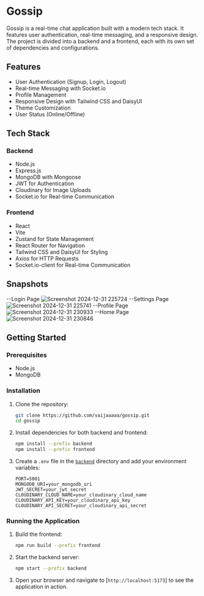 # Gossip

Gossip is a real-time chat application built with a modern tech stack. It features user authentication, real-time messaging, and a responsive design. The project is divided into a backend and a frontend, each with its own set of dependencies and configurations.

## Features

- User Authentication (Signup, Login, Logout)
- Real-time Messaging with Socket.io
- Profile Management
- Responsive Design with Tailwind CSS and DaisyUI
- Theme Customization
- User Status (Online/Offline)

## Tech Stack

### Backend

- Node.js
- Express.js
- MongoDB with Mongoose
- JWT for Authentication
- Cloudinary for Image Uploads
- Socket.io for Real-time Communication

### Frontend

- React
- Vite
- Zustand for State Management
- React Router for Navigation
- Tailwind CSS and DaisyUI for Styling
- Axios for HTTP Requests
- Socket.io-client for Real-time Communication


## Snapshots
--Login Page
![Screenshot 2024-12-31 225724](https://github.com/user-attachments/assets/9d7d42a9-8902-4d36-996e-b690611cc453)
--Settings Page
![Screenshot 2024-12-31 225741](https://github.com/user-attachments/assets/082467f1-1ddb-4a2d-9703-a1f9b09120a1)
--Profile Page
![Screenshot 2024-12-31 230933](https://github.com/user-attachments/assets/756d9bae-bc75-46f2-8791-45f1c8b33fdc)
--Home Page
![Screenshot 2024-12-31 230846](https://github.com/user-attachments/assets/2af479ba-3363-4364-b181-8f5fdb4a80ec)

## Getting Started

### Prerequisites

- Node.js
- MongoDB

### Installation

1. Clone the repository:
    ```sh
    git clone https://github.com/vaijaaaaa/gossip.git
    cd gossip
    ```

2. Install dependencies for both backend and frontend:
    ```sh
    npm install --prefix backend
    npm install --prefix frontend
    ```

3. Create a `.env` file in the [`backend`](backend ) directory and add your environment variables:
    ```env
    PORT=5001
    MONGODB_URI=your_mongodb_uri
    JWT_SECRET=your_jwt_secret
    CLOUDINARY_CLOUD_NAME=your_cloudinary_cloud_name
    CLOUDINARY_API_KEY=your_cloudinary_api_key
    CLOUDINARY_API_SECRET=your_cloudinary_api_secret
    ```

### Running the Application

1. Build the frontend:
    ```sh
    npm run build --prefix frontend
    ```

2. Start the backend server:
    ```sh
    npm start --prefix backend
    ```

3. Open your browser and navigate to [`http://localhost:5173`] to see the application in action.

